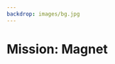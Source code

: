 ```yaml
---
backdrop: images/bg.jpg
---
```


# Mission: Magnet

<Page url="/" instructions="" action="Return to the start" condition="none" />